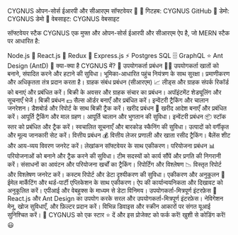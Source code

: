 CYGNUS ओपन-सोर्स ईआरपी और सीआरएम सॉफ्टवेयर 🚀
🔗 गिटहब: CYGNUS GitHub
🔗 डेमो: CYGNUS डेमो
🔗 वेबसाइट: CYGNUS वेबसाइट

सॉफ्टवेयर स्टैक
CYGNUS एक मुफ्त और ओपन-सोर्स ईआरपी और सीआरएम ऐप है, जो MERN स्टैक पर आधारित है:

Node.js 🚀
React.js 🌟
Redux 🔄
Express.js ⚡
Postgres SQL 🗄️
GraphQL ⭐️
Ant Design (AntD) 🎨
क्या-क्या है CYGNUS में? 🤔
उपयोगकर्ता प्रबंधन 🧑‍💼
उपयोगकर्ता खातों को बनाने, संपादित करने और हटाने की सुविधा।
भूमिका-आधारित पहुंच नियंत्रण के साथ सुरक्षा।
प्रमाणीकरण और अधिकृतता तंत्र प्रदान करता है।
ग्राहक संबंध प्रबंधन (सीआरएम) 📈
लीड्स और ग्राहक संपर्क रिकॉर्ड को बनाएं और प्रबंधित करें।
बिक्री के अवसर और ग्राहक संचार का प्रबंधन।
अपॉइंटमेंट शेड्यूलिंग और सूचनाएँ भेजें।
बिक्री प्रबंधन 💵
सैल्स ऑर्डर बनाएँ और प्रबंधित करें।
इन्वेंटरी ट्रैकिंग और चालान जनरेशन।
डैशबोर्ड और रिपोर्ट के साथ बिक्री ट्रैक करें।
खरीद प्रबंधन 🛒
खरीद आदेश बनाएँ और प्रबंधित करें।
आपूर्ति ट्रैकिंग और माल ग्रहण।
आपूर्ति चालान और भुगतान की सुविधा।
इन्वेंटरी प्रबंधन 📦
स्टॉक स्तर को प्रबंधित और ट्रैक करें।
स्वचालित सूचनाएँ और बारकोड स्कैनिंग की सुविधा।
उत्पादों को वर्गीकृत और मूल्य जानकारी सेट करें।
वित्तीय प्रबंधन 💰
वित्तीय लेजर प्रणाली और खाता रसीद ट्रैकिंग।
बैलेंस शीट और आय-व्यय विवरण जनरेट करें।
लेखांकन सॉफ्टवेयर के साथ एकीकरण।
परियोजना प्रबंधन 📊
परियोजनाओं को बनाने और ट्रैक करने की सुविधा।
टीम सदस्यों को कार्य सौंपें और प्रगति की निगरानी करें।
संसाधनों का आवंटन और परियोजना खर्चों का ट्रैकिंग।
रिपोर्टिंग और विश्लेषण 📉
विस्तृत रिपोर्ट और विश्लेषण जनरेट करें।
कस्टम रिपोर्ट और डेटा दृश्यीकरण की सुविधा।
एकीकरण और अनुकूलन 🔗
ईमेल मार्केटिंग और थर्ड-पार्टी एप्लिकेशन के साथ एकीकरण।
ऐप की कार्यान्वयनिकता और दिखावट को अनुकूलित करें।
एपीआई और वेबहुक्स के माध्यम से डेटा विनिमय।
उपयोगकर्ता-मित्रपूर्ण इंटरफ़ेस 🌟
React.js और Ant Design का उपयोग करके सरल और उपयोगकर्ता-मित्रपूर्ण इंटरफ़ेस।
नेविगेशन मेनू, खोज सुविधाएँ, और फ़िल्टर प्रदान करें।
विभिन्न डिवाइस और स्क्रीन आकारों पर संगत यूआई सुनिश्चित करें।
💫 CYGNUS को एक स्टार ⭐️ दें और इस प्रोजेक्ट को फर्क करें! खुशी से कोडिंग करें! 😃

